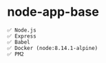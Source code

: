 # node-app-base

    ✅ Node.js
    ✅ Express
    ✅ Babel
    ✅ Docker (node:8.14.1-alpine)
    ✅ PM2
